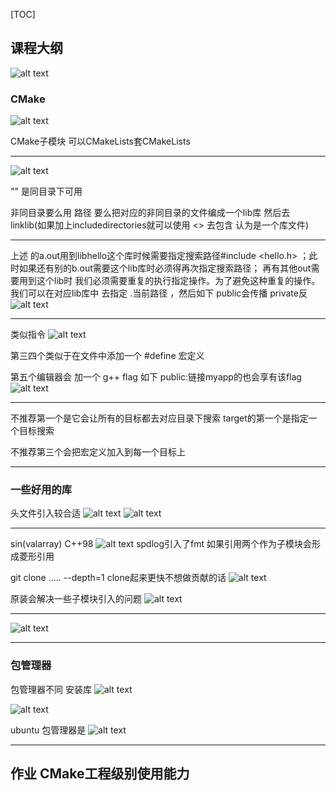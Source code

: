 [TOC]

## 课程大纲
![alt text](image.png)


### CMake

![alt text](image-1.png)

CMake子模块
可以CMakeLists套CMakeLists

---
![alt text](image-2.png)


"" 是同目录下可用

非同目录要么用 路径
要么把对应的非同目录的文件编成一个lib库 然后去linklib(如果加上includedirectories就可以使用 <> 去包含 认为是一个库文件)


---

上述 的a.out用到libhello这个库时候需要指定搜索路径#include <hello.h>  ；此时如果还有别的b.out需要这个lib库时必须得再次指定搜索路径； 再有其他out需要用到这个lib时 我们必须需要重复的执行指定操作。为了避免这种重复的操作。我们可以在对应lib库中 去指定 .当前路径 ，然后如下
public会传播  private反
![alt text](image-3.png)

---
类似指令
![alt text](image-4.png)

第三四个类似于在文件中添加一个 #define 宏定义

第五个编辑器会 加一个  g++ flag 如下  public:链接myapp的也会享有该flag
![alt text](image-5.png)


---

不推荐第一个是它会让所有的目标都去对应目录下搜索  target的第一个是指定一个目标搜索

不推荐第三个会把宏定义加入到每一个目标上

---
### 一些好用的库
头文件引入较合适
![alt text](image-6.png)
![alt text](image-7.png)

---

sin(valarray)  C++98
![alt text](image-8.png)
spdlog引入了fmt  如果引用两个作为子模块会形成菱形引用


git clone ..... --depth=1 clone起来更快不想做贡献的话
![alt text](image-9.png)

原装会解决一些子模块引入的问题
![alt text](image-10.png)

---
![alt text](image-11.png)


---
### 包管理器
包管理器不同   安装库
![alt text](image-14.png)

![alt text](image-12.png)

ubuntu 包管理器是
![alt text](image-13.png)

---

## 作业 CMake工程级别使用能力
